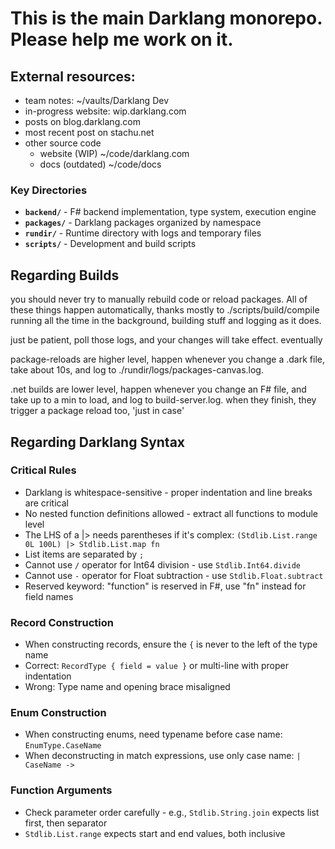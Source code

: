 # This is the main Darklang monorepo. Please help me work on it.

## External resources:
- team notes: ~/vaults/Darklang Dev
- in-progress website: wip.darklang.com
- posts on blog.darklang.com
- most recent post on stachu.net
- other source code
  - website (WIP) ~/code/darklang.com
  - docs (outdated) ~/code/docs

### Key Directories

- **`backend/`** - F# backend implementation, type system, execution engine
- **`packages/`** - Darklang packages organized by namespace
- **`rundir/`** - Runtime directory with logs and temporary files
- **`scripts/`** - Development and build scripts

## Regarding Builds
you should never try to manually rebuild code or reload packages.
All of these things happen automatically, thanks mostly to ./scripts/build/compile running all the time in the background, building stuff and logging as it does.

just be patient, poll those logs, and your changes will take effect. eventually

package-reloads are higher level, happen whenever you change a .dark file, take about 10s, and log to ./rundir/logs/packages-canvas.log.

.net builds are lower level, happen whenever you change an F# file, and take up to a min to load, and log to build-server.log. when they finish, they trigger a package reload too, 'just in case'

## Regarding Darklang Syntax

### Critical Rules
- Darklang is whitespace-sensitive - proper indentation and line breaks are critical
- No nested function definitions allowed - extract all functions to module level
- The LHS of a |> needs parentheses if it's complex: `(Stdlib.List.range 0L 100L) |> Stdlib.List.map fn`
- List items are separated by `;`
- Cannot use `/` operator for Int64 division - use `Stdlib.Int64.divide`
- Cannot use `-` operator for Float subtraction - use `Stdlib.Float.subtract`
- Reserved keyword: "function" is reserved in F#, use "fn" instead for field names

### Record Construction
- When constructing records, ensure the `{` is never to the left of the type name
- Correct: `RecordType { field = value }` or multi-line with proper indentation
- Wrong: Type name and opening brace misaligned

### Enum Construction
- When constructing enums, need typename before case name: `EnumType.CaseName`
- When deconstructing in match expressions, use only case name: `| CaseName ->`

### Function Arguments
- Check parameter order carefully - e.g., `Stdlib.String.join` expects list first, then separator
- `Stdlib.List.range` expects start and end values, both inclusive

